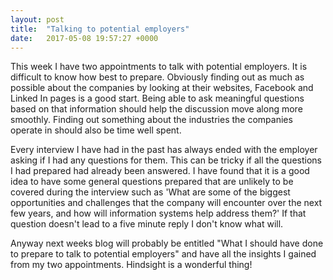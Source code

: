 ```yaml
---
layout: post
title:  "Talking to potential employers"
date:   2017-05-08 19:57:27 +0000
---
```



This week I have two appointments to talk with potential employers. It is difficult to know how best to prepare. Obviously finding out as much as possible about the companies by looking at their websites, Facebook and Linked In pages is a good start. Being able to ask meaningful questions based on that information should help the discussion move along more smoothly. Finding out something about the industries the companies operate in should also be time well spent.

Every interview I have had in the past has always ended with the employer asking if I had any questions for them. This can be tricky if all the questions I had prepared had already been answered. I have found that it is a good idea to have some general questions prepared that are unlikely to be covered during the interview such as 'What are some of the biggest opportunities and challenges that the company will encounter over the next few years, and how will information systems help address them?' If that question doesn't lead to a five minute reply I don't know what will.

Anyway next weeks blog will probably be entitled "What I should have done to prepare to talk to potential employers" and have all the insights I gained from my two appointments. Hindsight is a wonderful thing! 
